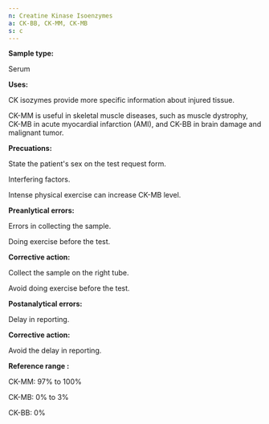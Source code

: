 ```yaml
---
n: Creatine Kinase Isoenzymes
a: CK-BB, CK-MM, CK-MB
s: c
---
```

 
__Sample type:__

Serum

__Uses:__

CK isozymes provide more specific information about injured tissue.

CK-MM is useful in skeletal muscle diseases, such as muscle dystrophy, CK-MB in acute myocardial infarction (AMI), and CK-BB in brain damage and malignant tumor.

__Precuations:__

State the patient's sex on the test request form.

Interfering factors.

Intense physical exercise can increase CK-MB level.

__Preanlytical errors:__

Errors in collecting the sample.

Doing exercise before the test.

__Corrective action:__

Collect the sample on the right tube.

Avoid doing exercise before the test.

__Postanalytical errors:__

Delay in reporting.

__Corrective action:__

Avoid the delay in reporting.


__Reference range :__

CK-MM: 97% to 100%

CK-MB: 0% to 3%

CK-BB: 0%
